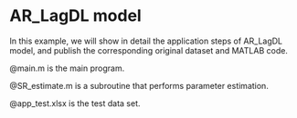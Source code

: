 # AR_LagDL model

In this example, we will show in detail the application steps of AR_LagDL model, and publish the corresponding original dataset and MATLAB code.

@main.m is the main program.

@SR_estimate.m is a subroutine that performs parameter estimation.

@app_test.xlsx is the test data set.
